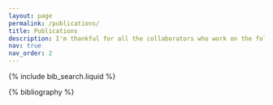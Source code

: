 ```yaml
---
layout: page
permalink: /publications/
title: Publications
description: I'm thankful for all the collaborators who work on the following papers with me. 
nav: true
nav_order: 2
---
```


<!-- _pages/publications.md -->

<!-- Bibsearch Feature -->

{% include bib_search.liquid %}

<div class="publications">

{% bibliography %}

</div>
